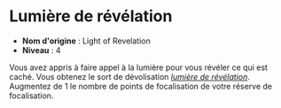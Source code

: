 # Lumière de révélation

 * **Nom d'origine** : Light of Revelation
 * **Niveau** : 4


<p><span id="ctl00_MainContent_DetailedOutput">Vous avez appris à faire appel à la lumière pour vous révéler ce qui est caché. Vous obtenez le sort de dévolisation <a href="https://2e.aonprd.com/Spells.aspx?ID=557"><em>lumière de révélation</em></a>. Augmentez de 1 le nombre de points de focalisation de votre réserve de focalisation.&nbsp;</span></p>